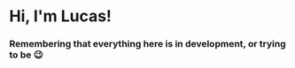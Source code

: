 <h1>Hi, I'm Lucas!</h1>
<h3>Remembering that everything here is in development, or trying to be 😉</h3>
